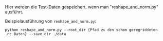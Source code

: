 Hier werden die Test-Daten gespeichert, wenn man "reshape_and_norm.py" ausführt.


Beispielausführung von ```reshape_and_norm.py```:

```
python reshape_and_norm.py --root_dir {Pfad zu den schon geregriddeten .nc Daten} --save_dir ./data
```
